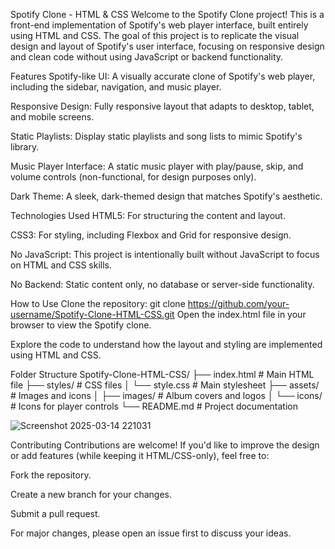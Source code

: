 Spotify Clone - HTML & CSS
Welcome to the Spotify Clone project! This is a front-end implementation of Spotify's web player interface, built entirely using HTML and CSS. The goal of this project is to replicate the visual design and layout of Spotify's user interface, focusing on responsive design and clean code without using JavaScript or backend functionality.

Features
Spotify-like UI: A visually accurate clone of Spotify's web player, including the sidebar, navigation, and music player.

Responsive Design: Fully responsive layout that adapts to desktop, tablet, and mobile screens.

Static Playlists: Display static playlists and song lists to mimic Spotify's library.

Music Player Interface: A static music player with play/pause, skip, and volume controls (non-functional, for design purposes only).

Dark Theme: A sleek, dark-themed design that matches Spotify's aesthetic.

Technologies Used
HTML5: For structuring the content and layout.

CSS3: For styling, including Flexbox and Grid for responsive design.

No JavaScript: This project is intentionally built without JavaScript to focus on HTML and CSS skills.

No Backend: Static content only, no database or server-side functionality.

How to Use
Clone the repository:
git clone https://github.com/your-username/Spotify-Clone-HTML-CSS.git
Open the index.html file in your browser to view the Spotify clone.

Explore the code to understand how the layout and styling are implemented using HTML and CSS.

Folder Structure
Spotify-Clone-HTML-CSS/
├── index.html          # Main HTML file
├── styles/             # CSS files
│   └── style.css       # Main stylesheet
├── assets/             # Images and icons
│   ├── images/         # Album covers and logos
│   └── icons/          # Icons for player controls
└── README.md           # Project documentation

![Screenshot 2025-03-14 221031](https://github.com/user-attachments/assets/8699bfd4-f8cd-4c2c-a299-65a349af3ed7)

Contributing
Contributions are welcome! If you'd like to improve the design or add features (while keeping it HTML/CSS-only), feel free to:

Fork the repository.

Create a new branch for your changes.

Submit a pull request.

For major changes, please open an issue first to discuss your ideas.

